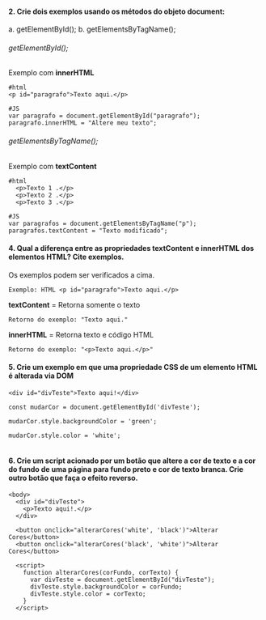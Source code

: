 #### 2. Crie dois exemplos usando os métodos do objeto document: 
a. getElementById(); 
b. getElementsByTagName();


###### getElementById();
Exemplo com **innerHTML**

```
#html
<p id="paragrafo">Texto aqui.</p>

#JS
var paragrafo = document.getElementById("paragrafo");
paragrafo.innerHTML = "Altere meu texto";

```

###### getElementsByTagName();
Exemplo com **textContent**
```
#html
  <p>Texto 1 .</p>
  <p>Texto 2 .</p>
  <p>Texto 3 .</p>

#JS
var paragrafos = document.getElementsByTagName("p");
paragrafos.textContent = "Texto modificado";

```

#### 4. Qual a diferença entre as propriedades textContent e innerHTML dos elementos HTML? Cite exemplos.
Os exemplos podem ser verificados a cima. 
```
Exemplo: HTML <p id="paragrafo">Texto aqui.</p>

```

**textContent** = Retorna somente o texto
```
Retorno do exemplo: "Texto aqui."
```
**innerHTML** = Retorna texto e código HTML
```
Retorno do exemplo: "<p>Texto aqui.</p>"
```

#### 5. Crie um exemplo em que uma propriedade CSS de um elemento HTML é alterada via DOM 
```
<div id="divTeste">Texto aqui!</div>

```

```
const mudarCor = document.getElementById('divTeste');

mudarCor.style.backgroundColor = 'green';

mudarCor.style.color = 'white';


```

#### 6. Crie um script acionado por um botão que altere a cor de texto e a cor do fundo de uma página para fundo preto e cor de texto branca. Crie outro botão que faça o  efeito reverso.

```
<body>
  <div id="divTeste">
    <p>Texto aqui!.</p>
  </div>

  <button onclick="alterarCores('white', 'black')">Alterar Cores</button>
  <button onclick="alterarCores('black', 'white')">Alterar Cores</button>

  <script>
    function alterarCores(corFundo, corTexto) {
      var divTeste = document.getElementById("divTeste");
      divTeste.style.backgroundColor = corFundo;
      divTeste.style.color = corTexto;
    }
  </script>


```